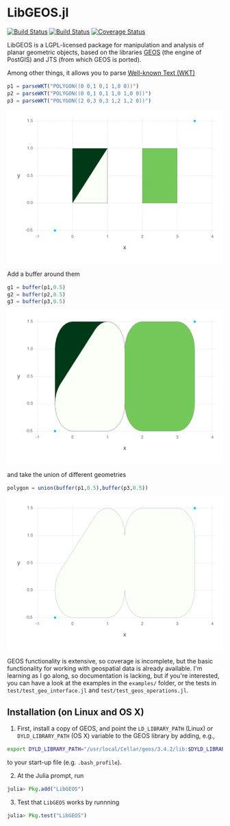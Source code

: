 LibGEOS.jl
==========
[![Build Status](https://travis-ci.org/JuliaGeo/LibGEOS.jl.svg?branch=master)](https://travis-ci.org/JuliaGeo/LibGEOS.jl)
[![Build Status](https://ci.appveyor.com/api/projects/status/github/JuliaGeo/LibGEOS.jl?svg=true&branch=master)](https://ci.appveyor.com/project/JuliaGeo/LibGEOS-jl/branch/master)
[![Coverage Status](https://coveralls.io/repos/github/JuliaGeo/LibGEOS.jl/badge.svg)](https://coveralls.io/github/JuliaGeo/LibGEOS.jl)

LibGEOS is a LGPL-licensed package for manipulation and analysis of planar geometric objects, based on the libraries [GEOS](https://trac.osgeo.org/geos/) (the engine of PostGIS) and JTS (from which GEOS is ported).

Among other things, it allows you to parse [Well-known Text (WKT)](https://en.wikipedia.org/wiki/Well-known_text)

```julia
p1 = parseWKT("POLYGON((0 0,1 0,1 1,0 0))")
p2 = parseWKT("POLYGON((0 0,1 0,1 1,0 1,0 0))")
p3 = parseWKT("POLYGON((2 0,3 0,3 1,2 1,2 0))")
```
![Example 1](examples/example1.png)

Add a buffer around them
```julia
g1 = buffer(p1,0.5)
g2 = buffer(p2,0.5)
g3 = buffer(p3,0.5)
```
![Example 2](examples/example2.png)

and take the union of different geometries
```julia
polygon = union(buffer(p1,0.5),buffer(p3,0.5))
```
![Example 3](examples/example3.png)

GEOS functionality is extensive, so coverage is incomplete, but the basic functionality for working with geospatial data is already available. I'm learning as I go along, so documentation is lacking, but if you're interested, you can have a look at the examples in the `examples/` folder, or the tests in `test/test_geo_interface.jl` and `test/test_geos_operations.jl`.

Installation (on Linux and OS X)
------------
1. First, install a copy of GEOS, and point the `LD_LIBRARY_PATH` (Linux) or `DYLD_LIBRARY_PATH` (OS X) variable to the GEOS library by adding, e.g.,
  ```bash
  export DYLD_LIBRARY_PATH="/usr/local/Cellar/geos/3.4.2/lib:$DYLD_LIBRARY_PATH"
  ```
to your start-up file (e.g. ``.bash_profile``).

2. At the Julia prompt, run 
  ```julia
  julia> Pkg.add("LibGEOS")
  ```

3. Test that `LibGEOS` works by runnning
  ```julia
  julia> Pkg.test("LibGEOS")
  ```
